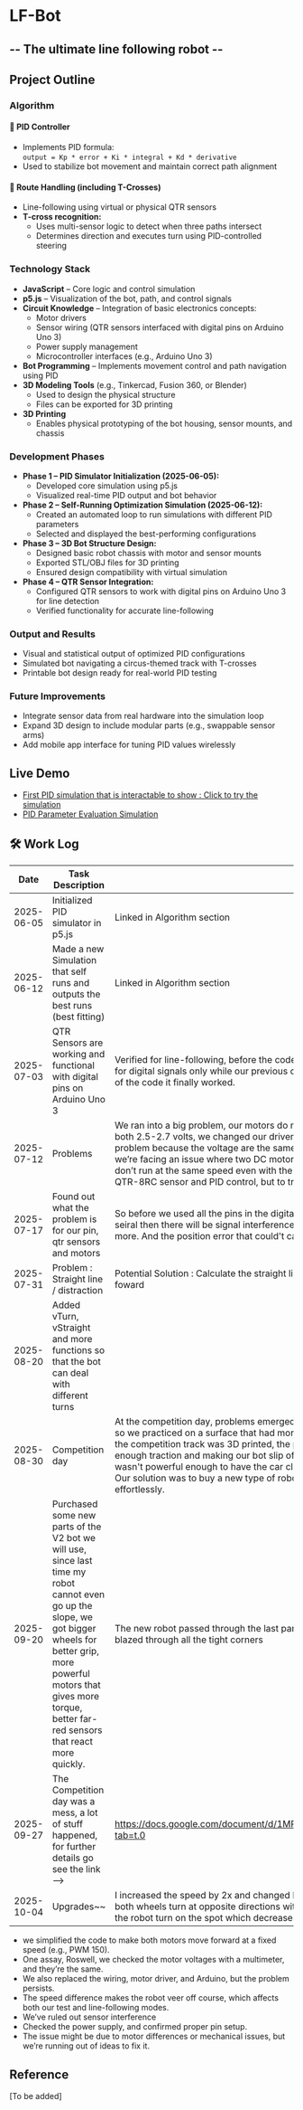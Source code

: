 # LF-Bot
## -- The ultimate line following robot --

## Project Outline

### Algorithm

#### 🔧 PID Controller
- Implements PID formula:  
  `output = Kp * error + Ki * integral + Kd * derivative`
- Used to stabilize bot movement and maintain correct path alignment

#### 🧭 Route Handling (including T-Crosses)
- Line-following using virtual or physical QTR sensors
- **T-cross recognition:**
  - Uses multi-sensor logic to detect when three paths intersect
  - Determines direction and executes turn using PID-controlled steering

### Technology Stack
- **JavaScript** – Core logic and control simulation
- **p5.js** – Visualization of the bot, path, and control signals
- **Circuit Knowledge** – Integration of basic electronics concepts:
  - Motor drivers
  - Sensor wiring (QTR sensors interfaced with digital pins on Arduino Uno 3)
  - Power supply management
  - Microcontroller interfaces (e.g., Arduino Uno 3)
- **Bot Programming** – Implements movement control and path navigation using PID
- **3D Modeling Tools** (e.g., Tinkercad, Fusion 360, or Blender)
  - Used to design the physical structure
  - Files can be exported for 3D printing
- **3D Printing**
  - Enables physical prototyping of the bot housing, sensor mounts, and chassis

### Development Phases
- **Phase 1 – PID Simulator Initialization (2025-06-05):**
  - Developed core simulation using p5.js
  - Visualized real-time PID output and bot behavior
- **Phase 2 – Self-Running Optimization Simulation (2025-06-12):**
  - Created an automated loop to run simulations with different PID parameters
  - Selected and displayed the best-performing configurations
- **Phase 3 – 3D Bot Structure Design:**
  - Designed basic robot chassis with motor and sensor mounts
  - Exported STL/OBJ files for 3D printing
  - Ensured design compatibility with virtual simulation
- **Phase 4 – QTR Sensor Integration:**
  - Configured QTR sensors to work with digital pins on Arduino Uno 3 for line detection
  - Verified functionality for accurate line-following

### Output and Results
- Visual and statistical output of optimized PID configurations
- Simulated bot navigating a circus-themed track with T-crosses
- Printable bot design ready for real-world PID testing

### Future Improvements
- Integrate sensor data from real hardware into the simulation loop
- Expand 3D design to include modular parts (e.g., swappable sensor arms)
- Add mobile app interface for tuning PID values wirelessly

## Live Demo
- [First PID simulation that is interactable to show : Click to try the simulation](https://editor.p5js.org/aldersonchiu/full/ngBpZ4XMh)
- [PID Parameter Evaluation Simulation](https://editor.p5js.org/aldersonchiu/sketches/J9hVkWXBf)

## 🛠️ Work Log

| Date       | Task Description                                                               | Notes                       |
| ---------- | ------------------------------------------------------------------------------ | --------------------------- |
| 2025-06-05 | Initialized PID simulator in p5.js                                             | Linked in Algorithm section |
| 2025-06-12 | Made a new Simulation that self runs and outputs the best runs (best fitting) | Linked in Algorithm section |
| 2025-07-03 | QTR Sensors are working and functional with digital pins on Arduino Uno 3     | Verified for line-following, before the code wouldn't work because we had the wrong qtr sensor, ours is for digital signals only while our previous code used analog signals as output. After some Modifications of the code it finally worked. |
| 2025-07-12 | Problems | We ran into a big problem, our motors do not spin at the same rpm or speed, but the voltage input are both 2.5-2.7 volts, we changed our driver and the arduino board but it didn't help, it isn't the wire's problem because the voltage are the same.  Heres a more detailed description : In our robotics project, we’re facing an issue where two DC motors, controlled by an Arduino and a TB6612FNG motor driver, don’t run at the same speed even with the same PWM signal. The robot was built to follow a line using a QTR-8RC sensor and PID control, but to troubleshoot :
| 2025-07-17 | Found out what the problem is for our pin, qtr sensors and motors | So before we used all the pins in the digital area, but pin 0 and pin 1 are a bit different, if it is used with seiral then there will be signal interference and can lead to problems such as slower motor speeds and more. And the position error that could't calculate negative numbers is because of a slight bug |
| 2025-07-31 | Problem : Straight line / distraction | Potential Solution : Calculate the straight lines until it is the one --> ignore the distraction and move foward |
| 2025-08-20 | Added vTurn, vStraight and more functions so that the bot can deal with different turns | |
| 2025-08-30 | Competition day | At the competition day, problems emerged that we never thought before, first of all, the traction problem, so we practiced on a surface that had more grip, and when we were practicing everything went fine, but the competition track was 3D printed, the plastic made it very slippery, resulting in our robot not having enough traction and making our bot slip off the elevated track. Another problem was that our motor wasn't powerful enough to have the car climb fast up the slope, our bot struggled to go up steep slopes. Our solution was to buy a new type of robot and modify it our selves, and next time we will finish the race effortlessly. |
| 2025-09-20 | Purchased some new parts of the V2 bot we will use, since last time my robot cannot even go up the slope, we got bigger wheels for better grip, more powerful motors that gives more torque, better far-red sensors that react more quickly. | The new robot passed through the last part of the track perfectly, the turing is sharper than ever, and blazed through all the tight corners |
| 2025-09-27 | The Competition day was a mess, a lot of stuff happened, for further details go see the link --> | https://docs.google.com/document/d/1MPAAB4F32DOMkf9gJC45YyEMmuaGs65ZvQDckwF73xE/edit?tab=t.0 |
| 2025-10-04 | Upgrades~~ | I increased the speed by 2x and changed how the turning went, instead of just turning one wheel, I made both wheels turn at opposite directions with the negative one being significantly faster, as this can help the robot turn on the spot which decreases the chance of it going out of the map |
- we simplified the code to make both motors move forward at a fixed speed (e.g., PWM 150).
- One assay, Roswell, we checked the motor voltages with a multimeter, and they’re the same.
- We also replaced the wiring, motor driver, and Arduino, but the problem persists.
- The speed difference makes the robot veer off course, which affects both our test and line-following modes.
- We’ve ruled out sensor interference
- Checked the power supply, and confirmed proper pin setup.
- The issue might be due to motor differences or mechanical issues, but we’re running out of ideas to fix it.



## Reference
[To be added]
